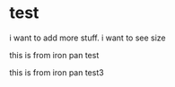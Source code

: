 # test
i want to add more stuff. i want to see size

this is from iron pan test

this is from iron pan test3
